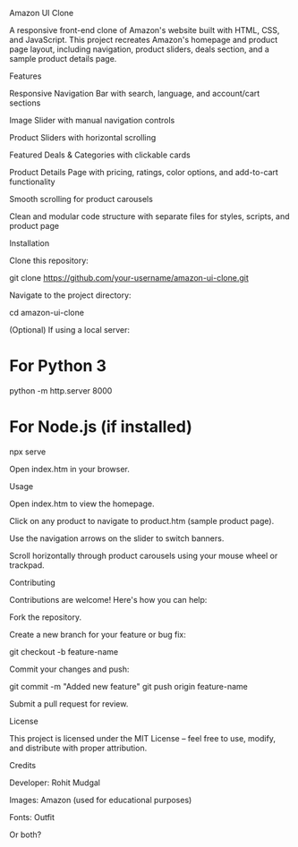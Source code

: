 Amazon UI Clone

A responsive front-end clone of Amazon's website built with HTML, CSS, and JavaScript. This project recreates Amazon's homepage and product page layout, including navigation, product sliders, deals section, and a sample product details page.

Features

Responsive Navigation Bar with search, language, and account/cart sections

Image Slider with manual navigation controls

Product Sliders with horizontal scrolling

Featured Deals & Categories with clickable cards

Product Details Page with pricing, ratings, color options, and add-to-cart functionality

Smooth scrolling for product carousels

Clean and modular code structure with separate files for styles, scripts, and product page

Installation

Clone this repository:

git clone https://github.com/your-username/amazon-ui-clone.git


Navigate to the project directory:

cd amazon-ui-clone


(Optional) If using a local server:

# For Python 3
python -m http.server 8000

# For Node.js (if installed)
npx serve


Open index.htm in your browser.

Usage

Open index.htm to view the homepage.

Click on any product to navigate to product.htm (sample product page).

Use the navigation arrows on the slider to switch banners.

Scroll horizontally through product carousels using your mouse wheel or trackpad.

Contributing

Contributions are welcome! Here's how you can help:

Fork the repository.

Create a new branch for your feature or bug fix:

git checkout -b feature-name


Commit your changes and push:

git commit -m "Added new feature"
git push origin feature-name


Submit a pull request for review.

License

This project is licensed under the MIT License – feel free to use, modify, and distribute with proper attribution.

Credits

Developer: Rohit Mudgal

Images: Amazon (used for educational purposes)

Fonts: Outfit


Or both?
